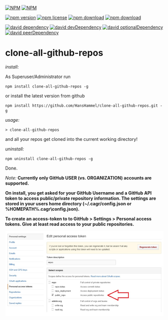[![NPM](https://nodei.co/npm/clone-all-github-repos.png?downloads=true&downloadRank=true&stars=true)](https://nodei.co/npm/clone-all-github-repos/) 
[![NPM](https://nodei.co/npm-dl/clone-all-github-repos.png)](https://nodei.co/npm/clone-all-github-repos/) 

[![npm version](https://img.shields.io/npm/v/clone-all-github-repos.svg)](https://www.npmjs.com/package/clone-all-github-repos)
[![npm license](https://img.shields.io/npm/l/clone-all-github-repos.svg)](https://www.npmjs.com/package/clone-all-github-repos)
[![npm download](https://img.shields.io/npm/dm/clone-all-github-repos.svg)](https://www.npmjs.com/package/clone-all-github-repos)
[![npm download](https://img.shields.io/npm/dt/clone-all-github-repos.svg)](https://www.npmjs.com/package/clone-all-github-repos)

[![david dependency](https://img.shields.io/david/HansHammel/clone-all-github-repos.svg)]()
[![david devDependency](https://img.shields.io/david/dev/HansHammel/clone-all-github-repos.svg)]()
[![david optionalDependency](https://img.shields.io/david/optional/HansHammel/clone-all-github-repos.svg)]()
[![david peerDependency](https://img.shields.io/david/peer/HansHammel/clone-all-github-repos.svg)]()

# clone-all-github-repos

*install:*

As Superuser/Administrator run

	npm install clone-all-github-repos -g

or install the latest version from github
	
	npm install https://github.com/HansHammel/clone-all-github-repos.git -g

*usage:*
	
	> clone-all-github-repos

and all your repos get cloned into the current working directory!

*uninstall:*

	npm uninstall clone-all-github-repos -g

Done.

*Note:* 
__Currently only GitHub USER (vs. ORGANIZATION) accounts are supported.__

__On install, you get asked for your GitHub Username and a GitHub API token to access public/private repository information. The settings are stored in your users home directory (~/.cagr/config.json or %HOMEPATH%\.cagr\config.json).__

__To create an access-token to to GitHub > Settings > Personal access tokens. Give at least read access to your public repositories.__ 

![create an access-token](/screenshots/githubsettings.jpg?raw=true "GitHub > Settings > Personal access tokens")

